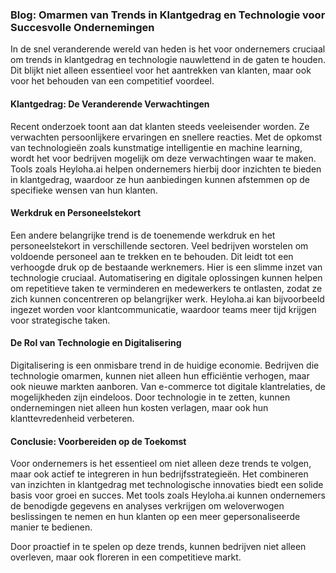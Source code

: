 ### Blog: Omarmen van Trends in Klantgedrag en Technologie voor Succesvolle Ondernemingen

In de snel veranderende wereld van heden is het voor ondernemers cruciaal om trends in klantgedrag en technologie nauwlettend in de gaten te houden. Dit blijkt niet alleen essentieel voor het aantrekken van klanten, maar ook voor het behouden van een competitief voordeel.

#### Klantgedrag: De Veranderende Verwachtingen
Recent onderzoek toont aan dat klanten steeds veeleisender worden. Ze verwachten persoonlijkere ervaringen en snellere reacties. Met de opkomst van technologieën zoals kunstmatige intelligentie en machine learning, wordt het voor bedrijven mogelijk om deze verwachtingen waar te maken. Tools zoals Heyloha.ai helpen ondernemers hierbij door inzichten te bieden in klantgedrag, waardoor ze hun aanbiedingen kunnen afstemmen op de specifieke wensen van hun klanten.

#### Werkdruk en Personeelstekort
Een andere belangrijke trend is de toenemende werkdruk en het personeelstekort in verschillende sectoren. Veel bedrijven worstelen om voldoende personeel aan te trekken en te behouden. Dit leidt tot een verhoogde druk op de bestaande werknemers. Hier is een slimme inzet van technologie cruciaal. Automatisering en digitale oplossingen kunnen helpen om repetitieve taken te verminderen en medewerkers te ontlasten, zodat ze zich kunnen concentreren op belangrijker werk. Heyloha.ai kan bijvoorbeeld ingezet worden voor klantcommunicatie, waardoor teams meer tijd krijgen voor strategische taken.

#### De Rol van Technologie en Digitalisering
Digitalisering is een onmisbare trend in de huidige economie. Bedrijven die technologie omarmen, kunnen niet alleen hun efficiëntie verhogen, maar ook nieuwe markten aanboren. Van e-commerce tot digitale klantrelaties, de mogelijkheden zijn eindeloos. Door technologie in te zetten, kunnen ondernemingen niet alleen hun kosten verlagen, maar ook hun klanttevredenheid verbeteren.

#### Conclusie: Voorbereiden op de Toekomst
Voor ondernemers is het essentieel om niet alleen deze trends te volgen, maar ook actief te integreren in hun bedrijfsstrategieën. Het combineren van inzichten in klantgedrag met technologische innovaties biedt een solide basis voor groei en succes. Met tools zoals Heyloha.ai kunnen ondernemers de benodigde gegevens en analyses verkrijgen om weloverwogen beslissingen te nemen en hun klanten op een meer gepersonaliseerde manier te bedienen.

Door proactief in te spelen op deze trends, kunnen bedrijven niet alleen overleven, maar ook floreren in een competitieve markt.